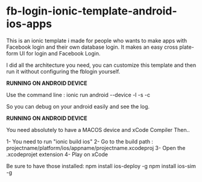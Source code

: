 # fb-login-ionic-template-android-ios-apps
This is an ionic template i made for people who wants to make apps with Facebook login and their own database login.
It makes an easy cross plate-form UI for login and Facebook Login.

I did all the architecture you need, you can customize this template and then run it without configuring the fblogin yourself.

**RUNNING ON ANDROID DEVICE**

Use the command line : ionic run android --device -l -s -c

So you can debug on your android easily and see the log.

**RUNNING ON ANDROID DEVICE**

You need absolutely to have a MACOS device and xCode Compiler
Then..

1- You need to run "ionic build ios"
2- Go to the build path : projectname/platform/ios/appname/projectname.xcodeproj
3- Open the .xcodeprojet extension
4- Play on xCode

Be sure to have those installed:
npm install ios-deploy -g
npm install ios-sim  -g 
